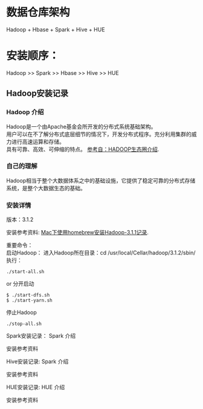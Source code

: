 
# 数据仓库架构
Hadoop + Hbase + Spark + Hive + HUE
# 安装顺序：
Hadoop >> Spark >> Hbase >> Hive >>  HUE 

## Hadoop安装记录
### Hadoop 介绍

Hadoop是一个由Apache基金会所开发的分布式系统基础架构。<br>
用户可以在不了解分布式底层细节的情况下，开发分布式程序。充分利用集群的威力进行高速运算和存储。<br>
具有可靠、高效、可伸缩的特点。  [参考自：HADOOP生态圈介绍](https://www.cnblogs.com/hanzhi/articles/8969109.html "HADOOP生态圈介绍").<br> 

### 自己的理解
Hadoop相当于整个大数据体系之中的基础设施，它提供了稳定可靠的分布式存储系统，是整个大数据生态的基础。

### 安装详情
版本：3.1.2

安装参考资料:
[Mac下使用homebrew安装Hadoop-3.1.1记录](https://www.jianshu.com/p/3859f57aa545 "Mac下使用homebrew安装Hadoop-3.1.1记录"). 

重要命令：<br>
启动Hadoop：
进入Hadoop所在目录：cd /usr/local/Cellar/hadoop/3.1.2/sbin/ <br>
执行：
~~~
./start-all.sh
~~~

or 分开启动
~~~
$ ./start-dfs.sh
$ ./start-yarn.sh
~~~

停止Hadoop
~~~
./stop-all.sh
~~~


Spark安装记录：
Spark 介绍

安装参考资料

Hive安装记录:
Spark 介绍

安装参考资料

HUE安装记录:
HUE 介绍

安装参考资料




